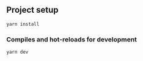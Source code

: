 ## Project setup
```
yarn install
```

### Compiles and hot-reloads for development
```
yarn dev
```